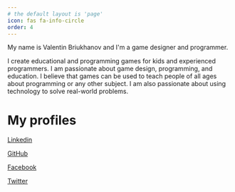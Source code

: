 ```yaml
---
# the default layout is 'page'
icon: fas fa-info-circle
order: 4
---
```


My name is Valentin Briukhanov and I'm a game designer and programmer.

I create educational and programming games for kids and experienced programmers. I am passionate about game design, programming, and education. I believe that games can be used to teach people of all ages about programming or any other subject. I am also passionate about using technology to solve real-world problems.

# My profiles

[Linkedin](https://www.linkedin.com/in/bryukh/)

[GitHub](https://github.com/Bryukh)

[Facebook](https://www.facebook.com/bryukh)

[Twitter](https://twitter.com/bryukh)
